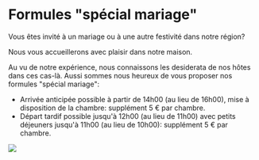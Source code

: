 #  Formules "spécial mariage"

Vous êtes invité à un mariage ou à une autre festivité dans notre région?

Nous vous accueillerons avec plaisir dans notre maison. 

Au vu de notre expérience, nous connaissons les desiderata de nos hôtes dans ces cas-là. Aussi sommes nous heureux de vous proposer nos formules "spécial mariage":

* Arrivée anticipée possible à partir de 14h00 (au lieu de 16h00), mise à disposition de la chambre: supplément 5 € par chambre.
* Départ tardif possible jusqu'à 12h00 (au lieu de 11h00) avec petits déjeuners jusqu'à 11h00 (au lieu de 10h00): supplément 5 € par chambre.

![](/images/mariage.gif)










